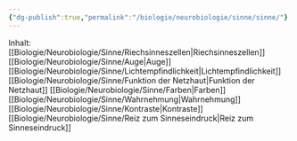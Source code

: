 ```yaml
---
{"dg-publish":true,"permalink":"/biologie/neurobiologie/sinne/sinne/"}
---
```


Inhalt:
[[Biologie/Neurobiologie/Sinne/Riechsinneszellen\|Riechsinneszellen]]
[[Biologie/Neurobiologie/Sinne/Auge\|Auge]]
[[Biologie/Neurobiologie/Sinne/Lichtempfindlichkeit\|Lichtempfindlichkeit]]
[[Biologie/Neurobiologie/Sinne/Funktion der Netzhaut\|Funktion der Netzhaut]]
[[Biologie/Neurobiologie/Sinne/Farben\|Farben]]
[[Biologie/Neurobiologie/Sinne/Wahrnehmung\|Wahrnehmung]]
[[Biologie/Neurobiologie/Sinne/Kontraste\|Kontraste]]
[[Biologie/Neurobiologie/Sinne/Reiz zum Sinneseindruck\|Reiz zum Sinneseindruck]]
